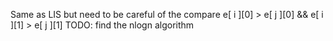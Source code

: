 Same as LIS but need to be careful of the compare e[ i ][0] > e[ j ][0] && e[ i ][1] > e[ j ][1]
TODO: find the nlogn algorithm